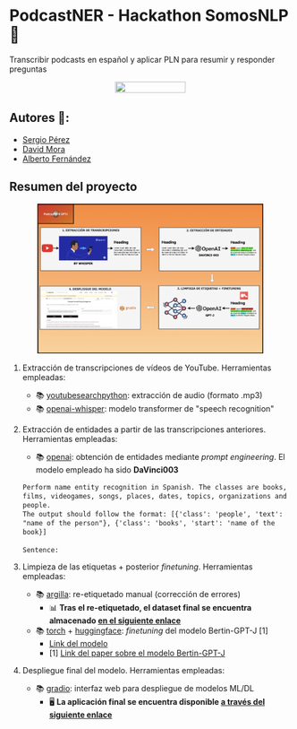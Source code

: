 # PodcastNER - Hackathon SomosNLP 🤗
Transcribir podcasts en español y aplicar PLN para resumir y responder preguntas

<p align="center">
    <img src="https://media.licdn.com/dms/image/sync/D4E27AQG2xfLa3-GbSA/articleshare-shrink_800/0/1681142292131?e=1681754400&v=beta&t=p1VlImcl9P4qTskgX44fZuySo0d3Kjkkzf8zilCpXMY"  width="50%" height="20%">
</p>

## Autores 👥:
* [Sergio Pérez](https://www.linkedin.com/in/sergiopp?originalSubdomain=uk)
* [David Mora](https://www.linkedin.com/in/davidfmora/)
* [Alberto Fernández](https://www.linkedin.com/in/alberto-fernandez-hernandez-3a3474136/)

## Resumen del proyecto

<p align="center">
    <img src="./media/esquema_proyecto.png"  width="80%" height="50%">
</p>

1. Extracción de transcripciones de vídeos de YouTube. Herramientas empleadas:
    * 📚 [youtubesearchpython](https://pypi.org/project/youtube-search-python/): extracción de audio (formato .mp3)
    * 📚 [openai-whisper](https://github.com/openai/whisper): modelo transformer de "speech recognition"

2. Extracción de entidades a partir de las transcripciones anteriores. Herramientas empleadas:
    * 📚 [openai](https://pypi.org/project/openai/): obtención de entidades mediante _prompt engineering_. El modelo empleado ha sido __DaVinci003__
    ```
    Perform name entity recognition in Spanish. The classes are books, films, videogames, songs, places, dates, topics, organizations and people. 
    The output should follow the format: [{'class': 'people', 'text': "name of the person"}, {'class': 'books', 'start': 'name of the book}] 
    
    Sentence: 
    ```

3. Limpieza de las etiquetas + posterior _finetuning_. Herramientas empleadas:
    * 📚 [argilla](https://argilla.io/): re-etiquetado manual (corrección de errores)
        * 📊 __Tras el re-etiquetado, el dataset final se encuentra almacenado [en el siguiente enlace](https://huggingface.co/datasets/hackathon-somos-nlp-2023/podcasts-ner-es)__ 
    * 📚 [torch](https://pypi.org/project/torch/) + [huggingface](https://huggingface.co/): _finetuning_ del modelo Bertin-GPT-J [1]
        * [Link del modelo](hackathon-somos-nlp-2023/bertin-gpt-j-6b-ner-es)
        * [1] [Link del paper sobre el modelo Bertin-GPT-J](https://rua.ua.es/dspace/bitstream/10045/122846/1/PLN_68_01.pdf)

4. Despliegue final del modelo. Herramientas empleadas:
    * 📚 [gradio](https://gradio.app/): interfaz web para despliegue de modelos ML/DL
        * 🖥️ __La aplicación final se encuentra disponible [a través del siguiente enlace](https://huggingface.co/spaces/hackathon-somos-nlp-2023/PodcastNER-GPTJ)__